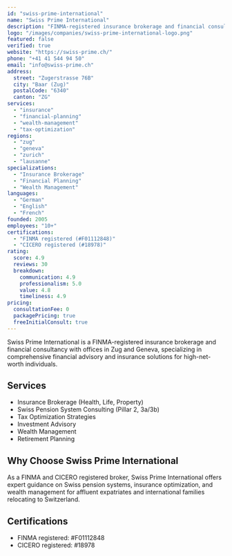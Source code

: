 ```yaml
---
id: "swiss-prime-international"
name: "Swiss Prime International"
description: "FINMA-registered insurance brokerage and financial consultancy with offices in Zug and Geneva, specializing in comprehensive financial advisory and insurance solutions for high-net-worth individuals."
logo: "/images/companies/swiss-prime-international-logo.png"
featured: false
verified: true
website: "https://swiss-prime.ch/"
phone: "+41 41 544 94 50"
email: "info@swiss-prime.ch"
address:
  street: "Zugerstrasse 76B"
  city: "Baar (Zug)"
  postalCode: "6340"
  canton: "ZG"
services:
  - "insurance"
  - "financial-planning"
  - "wealth-management"
  - "tax-optimization"
regions:
  - "zug"
  - "geneva"
  - "zurich"
  - "lausanne"
specializations:
  - "Insurance Brokerage"
  - "Financial Planning"
  - "Wealth Management"
languages:
  - "German"
  - "English"
  - "French"
founded: 2005
employees: "10+"
certifications:
  - "FINMA registered (#F01112848)"
  - "CICERO registered (#18978)"
rating:
  score: 4.9
  reviews: 30
  breakdown:
    communication: 4.9
    professionalism: 5.0
    value: 4.8
    timeliness: 4.9
pricing:
  consultationFee: 0
  packagePricing: true
  freeInitialConsult: true
---
```


Swiss Prime International is a FINMA-registered insurance brokerage and financial consultancy with offices in Zug and Geneva, specializing in comprehensive financial advisory and insurance solutions for high-net-worth individuals.

## Services

- Insurance Brokerage (Health, Life, Property)
- Swiss Pension System Consulting (Pillar 2, 3a/3b)
- Tax Optimization Strategies
- Investment Advisory
- Wealth Management
- Retirement Planning

## Why Choose Swiss Prime International

As a FINMA and CICERO registered broker, Swiss Prime International offers expert guidance on Swiss pension systems, insurance optimization, and wealth management for affluent expatriates and international families relocating to Switzerland.

## Certifications

- FINMA registered: #F01112848
- CICERO registered: #18978
